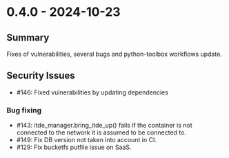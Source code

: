 # 0.4.0 - 2024-10-23

## Summary
Fixes of vulnerabilities, several bugs and python-toolbox workflows update.

## Security Issues

* #146: Fixed vulnerabilities by updating dependencies

### Bug fixing

* #143: itde_manager.bring_itde_up() fails if the container is not connected to the network it is assumed to be connected to.
* #149: Fix DB version not taken into account in CI.
* #129: Fix bucketfs putfile issue on SaaS.
